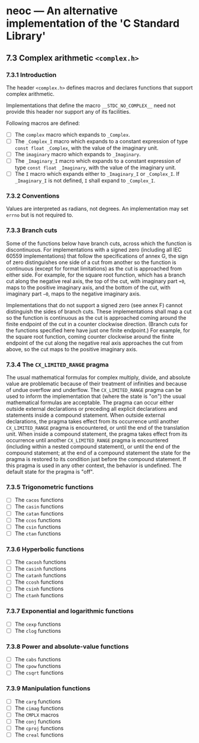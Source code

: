 # neoc — An alternative implementation of the 'C Standard Library'

## 7.3 Complex arithmetic `<complex.h>`

### 7.3.1 Introduction

The header `<complex.h>` defines macros and declares functions that support
complex arithmetic.

Implementations that define the macro `__STDC_NO_COMPLEX__` need not provide
this header nor support any of its facilities.

Following macros are defined:

- [ ] The `complex` macro which expands to `_Complex`.
- [ ] The `_Complex_I` macro which expands to a constant expression of type
      `const float _Complex`, with the value of the imaginary unit.
- [ ] The `imaginary` macro which expands to `_Imaginary`.
- [ ] The `_Imaginary_I` macro which expands to a constant expression of type
      `const float _Imaginary`, with the value of the imaginary unit.
- [ ] The `I` macro which expands either to `_Imaginary_I` or `_Complex_I`. If
      `_Imaginary_I` is not defined, `I` shall expand to `_Complex_I`.

### 7.3.2 Conventions

Values are interpreted as radians, not degrees. An implementation may set
`errno` but is not required to.

### 7.3.3 Branch cuts

Some of the functions below have branch cuts, across which the function is
discontinuous. For implementations with a signed zero (including all IEC 60559
implementations) that follow the specifications of annex G, the sign of zero
distinguishes one side of a cut from another so the function is continuous
(except for format limitations) as the cut is approached from either side. For
example, for the square root function, which has a branch cut along the negative
real axis, the top of the cut, with imaginary part `+0`, maps to the positive
imaginary axis, and the bottom of the cut, with imaginary part `−0`, maps to the
negative imaginary axis.

Implementations that do not support a signed zero (see annex F) cannot
distinguish the sides of branch cuts. These implementations shall map a cut so
the function is continuous as the cut is approached coming around the finite
endpoint of the cut in a counter clockwise direction. (Branch cuts for the
functions specified here have just one finite endpoint.) For example, for the
square root function, coming counter clockwise around the finite endpoint of
the cut along the negative real axis approaches the cut from above, so the cut
maps to the positive imaginary axis.

### 7.3.4 The `CX_LIMITED_RANGE` pragma

The usual mathematical formulas for complex multiply, divide, and absolute value
are problematic because of their treatment of infinities and because of undue
overflow and underflow. The `CX_LIMITED_RANGE` pragma can be used to inform the
implementation that (where the state is "on") the usual mathematical formulas
are acceptable. The pragma can occur either outside external declarations or
preceding all explicit declarations and statements inside a compound statement.
When outside external declarations, the pragma takes effect from its occurrence
until another `CX_LIMITED_RANGE` pragma is encountered, or until the end of the
translation unit. When inside a compound statement, the pragma takes effect from
its occurrence until another `CX_LIMITED_RANGE` pragma is encountered (including
within a nested compound statement), or until the end of the compound statement;
at the end of a compound statement the state for the pragma is restored to its
condition just before the compound statement. If this pragma is used in any
other context, the behavior is undefined. The default state for the pragma is
"off".

### 7.3.5 Trigonometric functions

- [ ] The `cacos` functions
- [ ] The `casin` functions
- [ ] The `catan` functions
- [ ] The `ccos` functions
- [ ] The `csin` functions
- [ ] The `ctan` functions

### 7.3.6 Hyperbolic functions

- [ ] The `cacosh` functions
- [ ] The `casinh` functions
- [ ] The `catanh` functions
- [ ] The `ccosh` functions
- [ ] The `csinh` functions
- [ ] The `ctanh` functions

### 7.3.7 Exponential and logarithmic functions

- [ ] The `cexp` functions
- [ ] The `clog` functions

### 7.3.8 Power and absolute-value functions

- [ ] The `cabs` functions
- [ ] The `cpow` functions
- [ ] The `csqrt` functions

### 7.3.9 Manipulation functions

- [ ] The `carg` functions
- [ ] The `cimag` functions
- [ ] The `CMPLX` macros
- [ ] The `conj` functions
- [ ] The `cproj` functions
- [ ] The `creal` functions
